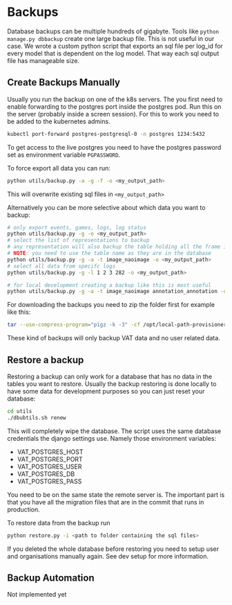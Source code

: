 # Backups
Database backups can be multiple hundreds of gigabyte. Tools like `python manage.py dbbackup` create one large backup file. This is not useful in our case. We wrote a custom python script that exports an sql file per log_id for every model that is dependent on the log model. That way each sql output file has manageable size.

## Create Backups Manually
Usually you run the backup on one of the k8s servers. The you first need to enable forwarding to the postgres port inside the postgres pod. Run this on the server (probably inside a screen session). For this to work you need to be added to the kubernetes admins.
```bash
kubectl port-forward postgres-postgresql-0 -n postgres 1234:5432
```

To get access to the live postgres you need to have the postgres password set as environment variable `PGPASSWORD`.

To force export all data you can run:
```bash
python utils/backup.py -a -g -f -o <my_output_path>
```
This will overwrite existing sql files in `<my_output_path>` 

Alternatively you can be more selective about which data you want to backup:
```bash
# only export events, games, logs, log status
python utils/backup.py -g -o <my_output_path>
# select the list of representations to backup
# any representation will also backup the table holding all the frame information
# NOTE: you need to use the table name as they are in the database
python utils/backup.py -g -a -t image_naoimage -o <my_output_path>
# select all data from specifc logs
python utils/backup.py -g -l 1 2 3 282 -o <my_output_path>

# for local development creating a backup like this is most useful
python utils/backup.py -g -a -t image_naoimage annotation_annotation -o <my_output_path>
```

For downloading the backups you need to zip the folder first for example like this:
```bash
tar --use-compress-program="pigz -k -3" -cf /opt/local-path-provisioner/db_backup.tar.gz -C /opt/local-path-provisioner/ db_backup/
```

These kind of backups will only backup VAT data and no user related data.


## Restore a backup
Restoring a backup can only work for a database that has no data in the tables you want to restore. Usually the backup restoring is done locally to have some data for development purposes so you can just reset your database:

```bash
cd utils
./dbubtils.sh renew
```

This will completely wipe the database. The script uses the same database credentials the django settings use. Namely those environment variables:
- VAT_POSTGRES_HOST
- VAT_POSTGRES_PORT
- VAT_POSTGRES_USER
- VAT_POSTGRES_DB
- VAT_POSTGRES_PASS

You need to be on the same state the remote server is. The important part is that you have all the migration files that are in the commit that runs in production.

To restore data from the backup run
```bash
python restore.py -i <path to folder containing the sql files>
```

If you deleted the whole database before restoring you need to setup user and organisations manually again. See dev setup for more information.

## Backup Automation
Not implemented yet